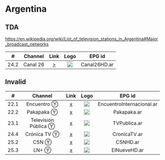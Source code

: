 <h1>Argentina</h1>

<h2>TDA</h2>

https://en.wikipedia.org/wiki/List_of_television_stations_in_Argentina#Major_broadcast_networks

| #    | Channel        | Link  | Logo | EPG id |
|:----:|:--------------:|:-----:|:----:|:------:|
| 24.2 | Canal 26       | [>](https://live-edge01.telecentro.net.ar/live/smil:c26.smil/playlist.m3u8) | <img height="20" src="https://i.imgur.com/xDjOUuz.png"/> | Canal26HD.ar |

<h2>Invalid</h2>

| #    | Channel        | Link  | Logo | EPG id |
|:----:|:--------------:|:-----:|:----:|:------:|
| 22.1 | Encuentro Ⓨ    | [x](https://youtu.be/Mb49nmGdcHA) | <img height="20" src="https://i.imgur.com/IyP2UIx.png"/> | EncuentroInternacional.ar |
| 22.2 | Pakapaka Ⓨ     | [x](https://youtu.be/6BThtcmhYmE) | <img height="20" src="https://i.imgur.com/Q4zaCuM.png"/> | Pakapaka.ar |
| 23.1 | Televisión Pública Ⓨ | [x](https://youtu.be/5fEdfSoEw8s) | <img height="20" src="https://i.imgur.com/4hYYpiu.png"/> | TVPublica.ar |
| 24.4 | Crónica TV Ⓨ   | [x](https://youtu.be/O3D4RwYUmzw) | <img height="20" src="https://i.imgur.com/k2Ku8Ib.png"/> | CronicaTV.ar |
| 25.2 | C5N Ⓨ          | [x](https://youtu.be/wlNWw5k14y8) | <img height="20" src="https://i.imgur.com/E3pamA5.png"/> | C5NHD.ar |
| 25.3 | LN+ Ⓨ          | [x](https://youtu.be/ns8-5XKA0Ww) | <img height="20" src="https://i.imgur.com/vJYzGt1.png"/> | ElNueveHD.ar |
